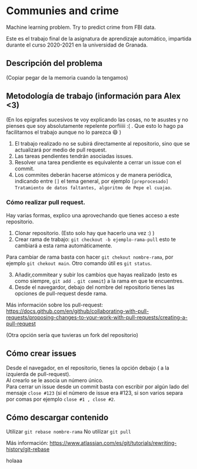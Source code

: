 # Communies and crime   
Machine learning problem. Try to predict crime from FBI data. 


Este es el trabajo final de la asignatura de aprendizaje automático, impartida 
durante el curso 2020-2021 en la universidad de Granada.  


## Descripción del problema  

(Copiar pegar de la memoria cuando la tengamos)  

## Metodología de trabajo (información para Alex <3)  

(En los epígrafes sucesivos te voy explicando las cosas, no te asustes y no pienses que 
soy absolutamente repelente porfiiiii :( . Que  esto lo hago pa facilitarnos el trabajo aunque no lo parezca :smile:   )

1. El trabajo realizado no se subirá directamente al repositorio, sino que se actualizará por medio de pull request.  
2. Las tareas pendientes tendrán asociadas issues.  
3. Resolver una tarea pendiente es equivalente a cerrar un issue con el commit.  
4. Los commites deberán hacerse atómicos  y de manera periódica, indicando entre `[]` el tema general, por ejemplo 
`[preprocesado] Tratamiento de datos faltantes, algoritmo de Pepe el cuajao`. 


### Cómo realizar pull request.  

Hay varias formas, explico una aprovechando que tienes acceso a este repositorio.  

1. Clonar repositorio. (Esto solo hay que hacerlo una vez :)  )
2. Crear rama de trabajo: `git checkout -b ejemplo-rama-pull` esto te cambiará a esta rama automáticamente. 

Para cambiar de rama basta con hacer `git chekout nombre-rama`, por ejemplo `git chekout main`. 
Otro comando útil es `git status`.

3. Añadir,commitear y subir los cambios que hayas realizado (esto es como siempre, `git add .` `git commit`) a la rama en que te encuentres.  
4. Desde el navegardor, debajo del nombre del repositorio tienes las opciones de pull-request desde rama.  

Más información sobre los pull-request:
https://docs.github.com/en/github/collaborating-with-pull-requests/proposing-changes-to-your-work-with-pull-requests/creating-a-pull-request

(Otra opción sería que tuvieras un fork del repositorio)  


## Cómo crear issues  

Desde el navegador, en el repositorio, tienes la opción debajo ( a la izquierda de pull-request).  
Al crearlo se le asocia un número único.  
Para cerrar un issue desde un commit basta con escribir por algún lado del mensaje `close #123` (si el número de issue era #123, si son varios separa por comas por ejemplo `close #1 , close #2`.  


## Cómo descargar contenido   

Utilizar `git rebase nombre-rama`
No utilizar `git pull`

Más información: https://www.atlassian.com/es/git/tutorials/rewriting-history/git-rebase

holaaa






